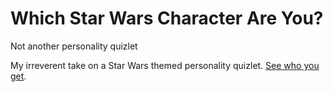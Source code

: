 # Which Star Wars Character Are You?
Not another personality quizlet

My irreverent take on a Star Wars themed personality quizlet. <a href=“http://www.whichstarwarscharacterareyou.com” target=“_blank”>See who you get</a>.
